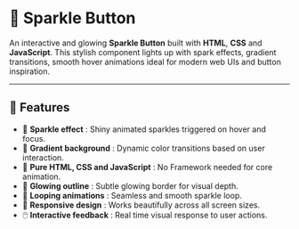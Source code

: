 # 🪩 Sparkle Button

An interactive and glowing **Sparkle Button** built with **HTML**, **CSS** and **JavaScript**. This stylish component lights up with spark effects, gradient transitions, smooth hover animations ideal for modern web UIs and button inspiration.

---

## 🚀 Features

- 🎇 **Sparkle effect** : Shiny animated sparkles triggered on hover and focus.
- 🎨 **Gradient background** : Dynamic color transitions based on user interaction.
- 🧩 **Pure HTML, CSS and JavaScript** : No Framework needed for core animation.
- 💫 **Glowing outline** : Subtle glowing border for visual depth.
- 🔁 **Looping animations** : Seamless and smooth sparkle loop.
- 📱 **Responsive design** : Works beautifully across all screen sizes.
- 🖱️ **Interactive feedback** : Real time visual response to user actions.
